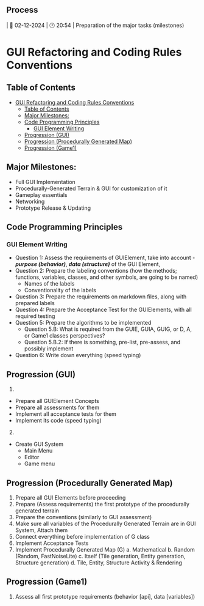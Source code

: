 
## Process

| 📆 02-12-2024 | 🕑 20:54 | Preparation of the major tasks (milestones)

# GUI Refactoring and Coding Rules Conventions
## Table of Contents
- [GUI Refactoring and Coding Rules Conventions](#gui-refactoring-and-coding-rules-conventions)
  - [Table of Contents](#table-of-contents)
  - [Major Milestones:](#major-milestones)
  - [Code Programming Principles](#code-programming-principles)
    - [GUI Element Writing](#gui-element-writing)
  - [Progression (GUI)](#progression-gui)
  - [Progression (Procedurally Generated Map)](#progression-procedurally-generated-map)
  - [Progression (Game1)](#progression-game1)

## Major Milestones:
 - Full GUI Implementation
 - Procedurally-Generated Terrain & GUI for customization of it
 - Gameplay essentials
 - Networking
 - Prototype Release & Updating

## Code Programming Principles
### GUI Element Writing
 - Question 1: Assess the requirements of GUIElement, take into account - ***purpose (behavior)***, ***data (structure)*** of the GUI Element, 
 - Question 2: Prepare the labeling conventions (how the methods; functions, variables, classes, and other symbols, are going to be named)
   - Names of the labels
   - Conventionality of the labels
 - Question 3: Prepare the requirements on markdown files, along with prepared labels
 - Question 4: Prepare the Acceptance Test for the GUIElements, with all required testing
 - Question 5: Prepare the algorithms to be implemented
   - Question 5.B: What is required from the GUIE, GUIA, GUIG, or D, A, or Game1 classes perspectives?
   - Question 5.B.2: If there is something, pre-list, pre-assess, and possibly implement
 - Question 6: Write down everything (speed typing)

## Progression (GUI)

1. 
 - Prepare all GUIElement Concepts
 - Prepare all assessments for them
 - Implement all acceptance tests for them
 - Implement its code (speed typing)

2.
 - Create GUI System
   - Main Menu
   - Editor
   - Game menu

## Progression (Procedurally Generated Map)

1. Prepare all GUI Elements before proceeding
2. Prepare (Assess requirements) the first prototype of the procedurally generated terrain
3. Prepare the conventions (similarly to GUI assessment)
4. Make sure all variables of the Procedurally Generated Terrain are in GUI System, Attach them
5. Connect everything before implementation of G class
6. Implement Acceptance Tests
7. Implement Procedurally Generated Map (G)
   a. Mathematical
   b. Random (Random, FastNoiseLite)
   c. Itself (Tile generation, Entity generation, Structure generation) 
   d. Tile, Entity, Structure Activity & Rendering

## Progression (Game1)

1. Assess all first prototype requirements (behavior [api], data [variables])

